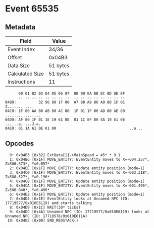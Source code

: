 # Event 65535

## Metadata

| Field           | Value    |
|-----------------|----------|
| Event Index     | 34/36    |
| Offset          | 0x04B3   |
| Data Size       | 51 bytes |
| Calculated Size | 51 bytes |
| Instructions    | 11       |

```
      00 01 02 03 04 05 06 07  08 09 0A 0B 0C 0D 0E 0F
      -- -- -- -- -- -- -- --  -- -- -- -- -- -- -- --
04B0:          32 96 80 1F 00  A7 80 A8 80 A9 80 1F 01     2............
04C0: 1F 00 AA 80 AB 80 AC 80  1F 01 1F 00 AD 80 AE 80  ................
04D0: AF 80 1F 01 1E 19 61 0E  01 1C 8F 80 4A 19 61 0E  ......a.....J.a.
04E0: 01 1A 61 0E 01 00                                 ..a...          
```

## Opcodes

```
  0: 0x04B3 [0x32] ExtData[1]->MainSpeed = 45* * 0.1
  1: 0x04B6 [0x1F] MOVE_ENTITY: EventEntity moves to X=-604.257*, Z=586.573*, Y=0.057*
  2: 0x04BE [0x1F] MOVE_ENTITY: Update entity position (mode=1)
  3: 0x04C0 [0x1F] MOVE_ENTITY: EventEntity moves to X=-603.318*, Z=588.527*, Y=0.196*
  4: 0x04C8 [0x1F] MOVE_ENTITY: Update entity position (mode=1)
  5: 0x04CA [0x1F] MOVE_ENTITY: EventEntity moves to X=-601.495*, Z=586.040*, Y=0.496*
  6: 0x04D2 [0x1F] MOVE_ENTITY: Update entity position (mode=1)
  7: 0x04D4 [0x1E] EventEntity looks at Unnamed NPC (ID: 17719577/0x010E6119) and starts talking
  8: 0x04D9 [0x1C] WAIT(30* ticks)
  9: 0x04DC [0x4A] Unnamed NPC (ID: 17719577/0x010E6119) looks at Unnamed NPC (ID: 17719578/0x010E611A)
 10: 0x04E5 [0x00] END_REQSTACK()
```
